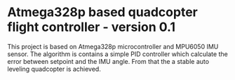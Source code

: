 # Atmega328p based quadcopter flight controller -  version 0.1

This project is based on Atmega328p microcontroller and MPU6050 IMU sensor. The algorithm is contains a simple PID controller which calculate the error between setpoint and the IMU angle. From that the a stable auto leveling quadcopter is achieved.

